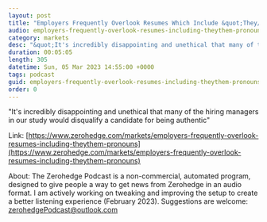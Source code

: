```yaml
---
layout: post
title: "Employers Frequently Overlook Resumes Which Include &quot;They/Them&quot; Pronouns"
audio: employers-frequently-overlook-resumes-including-theythem-pronouns-0
category: markets
desc: "&quot;It's incredibly disappointing and unethical that many of the hiring managers in our study would disqualify a candidate for being authentic&quot;"
duration: 00:05:05
length: 305
datetime: Sun, 05 Mar 2023 14:55:00 +0000
tags: podcast
guid: employers-frequently-overlook-resumes-including-theythem-pronouns-0
order: 0
---
```

&quot;It's incredibly disappointing and unethical that many of the hiring managers in our study would disqualify a candidate for being authentic&quot;

Link: [https://www.zerohedge.com/markets/employers-frequently-overlook-resumes-including-theythem-pronouns](https://www.zerohedge.com/markets/employers-frequently-overlook-resumes-including-theythem-pronouns)

About: The Zerohedge Podcast is a non-commercial, automated program, designed to give people a way to get news from Zerohedge in an audio format.  I am actively working on tweaking and improving the setup to create a better listening experience (February 2023).  Suggestions are welcome: [zerohedgePodcast@outlook.com](mailto:zerohedgePodcast@outlook.com)